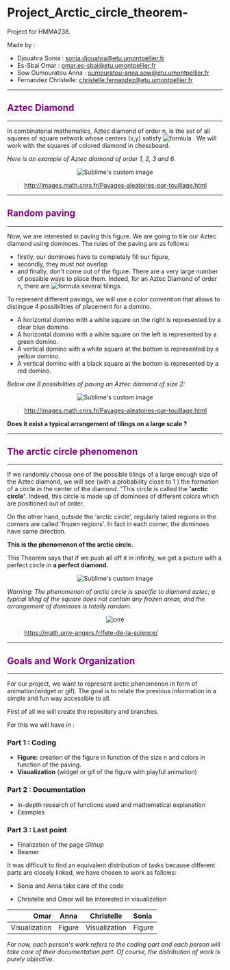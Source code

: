 # Project_Arctic_circle_theorem-
Project for HMMA238.

Made by :
* Djouahra Sonia : sonia.djouahra@etu.umontpellier.fr
* Es-Sbai Omar : omar.es-sbai@etu.umontpellier.fr
* Sow Oumouratou Anna : oumouratou-anna.sow@etu.umontpellier.fr
* Fernandez Christelle: christelle.fernandez@etu.umontpellier.fr

-------------------------------

## <font color="purple">Aztec Diamond </font>
------------------------------------

In combinatorial mathematics, Aztec diamond of order n, is the set of all squares of square network whose centers (x,y) satisfy ![formula](https://render.githubusercontent.com/render/math?math=|%20x%20|%20%2B%20|%20y%20|%20≤%20n.) .
We will work with the squares of colored diamond in chessboard.

*Here is an example of Aztec diamond of order 1, 2, 3 and 6.*

<p align="center">
  <img src="https://user-images.githubusercontent.com/78490299/112157586-a5c83600-8be7-11eb-888d-f195621129ff.png" alt="Sublime's custom image"/>
</p>


>http://images.math.cnrs.fr/Pavages-aleatoires-par-touillage.html


-----------------------------------
## <font color="purple">Random paving </font>
--------------------------------------

Now, we are interested in paving this figure.
We are going to tile our Aztec diamond using dominoes. The rules of the paving are as follows:
- firstly, our dominoes have to completely fill our figure,
- secondly, they must not overlap 
- and finally, don't come out of the figure.
There are a very large number of possible ways to place them. Indeed, for an Aztec Diamond of order n, there are ![formula](https://render.githubusercontent.com/render/math?math=2^{n(n%2B1)/2}) several tilings.

To represent different pavings, we will use a color convention that allows to distingue 4 possibilities of placement for a domino. 
- A horizontal domino with a white square on the right is represented by a clear blue domino.
- A horizontal domino with a white square on the left is represented by a green domino.
- A vertical domino with a white square at the bottom is represented by a yellow domino.
- A vertical domino with a black square at the bottom is represented by a red domino.

*Below are 8 possibilities of paving an Aztec diamond of size 2:*
<p align="center">
  <img src="https://user-images.githubusercontent.com/78490299/112157958-00619200-8be8-11eb-8330-ca0a3d207fee.png" alt="Sublime's custom image"/>
</p>


>http://images.math.cnrs.fr/Pavages-aleatoires-par-touillage.html

__Does it exist a typical arrangement of tilings on a large scale ?__


-------------------

## <font color="purple"> The arctic circle phenomenon </font>
----------------------------------


If we randomly choose one of the possible tilings of a large enough size of the Aztec diamond, we will see (with a probability close to 1 ) the formation of a circle in the center of the diamond. "This circle is called the **'arctic circle'**. Indeed, this circle is made up of dominoes of different colors which are positioned out of order.

On the other hand, outside the 'arctic circle', regularly tailed regions in the corners are called 'frozen regions'. In fact in each corner, the dominoes have same direction.

**This is the phenomenon of the arctic circle.**

This Theorem says that if we push all off it in infinity, we get a picture with a perfect circle in **a perfect diamond.**


<p align="center">
  <img src="https://user-images.githubusercontent.com/78490299/112158817-d3fa4580-8be8-11eb-9dc5-036e8558cc52.png" alt="Sublime's custom image"/>
</p>


*Warning: The phenomenon of arctic circle is specific to diamond aztec; a typical tiling of the square does not contain any frozen areas, and the arrangement of dominoes is totally random.*

<p align="center">
  <img src="https://user-images.githubusercontent.com/78490299/112158874-e1afcb00-8be8-11eb-8554-4396720d6afe.png" alt="crré"/>
</p>



>https://math.univ-angers.fr/fete-de-la-science/

-------------------
## <font color="purple">Goals and Work Organization</font>
----------------

For our project, we want to represent arctic phenomenon in form of animation(widget or gif).
The goal is to relate the previous information in a simple and fun way accessible to all.

First of all we will create the repository and branches.

For this we will have in :

### Part 1 : Coding
* **Figure:** creation of the figure in function of the size n and colors in function of the paving.
* **Visualization** (widget or gif of the figure with playful animation)

### Part 2 : Documentation
* In-depth research of functions used and mathematical explanation
* Examples


### Part 3 : Last point 
* Finalization of the page *Githup*
* Beamer 


It was difficult to find an equivalent distribution of tasks because different parts are closely linked, we have chosen to work as follows:

* Sonia and Anna take care of the code 

* Christelle and Omar will be interested in visualization

| Omar | Anna | Christelle | Sonia |
|--:|---------|:--:|:----|
|Visualization|   Figure      | Visualization |    Figure      |


*For now, each person's work refers to the coding part and each person will take care of their documentation part. Of course, the distribution of work is purely objective.*



